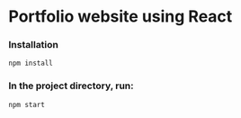 # Portfolio website using React

### Installation

`npm install`

### In the project directory, run:

`npm start`

